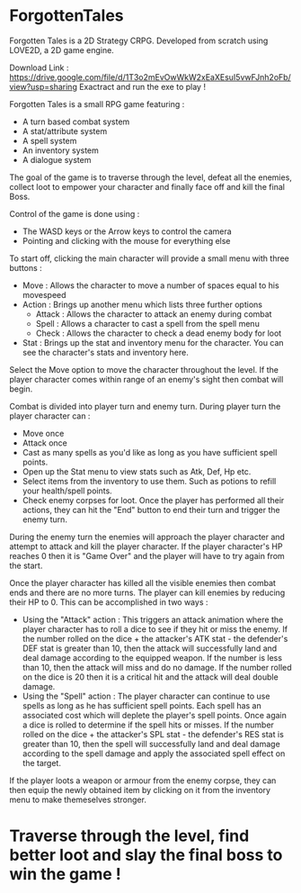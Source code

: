 # ForgottenTales
Forgotten Tales is a 2D Strategy CRPG. Developed from scratch using LOVE2D, a 2D game engine. 

Download Link : https://drive.google.com/file/d/1T3o2mEvOwWkW2xEaXEsuI5vwFJnh2oFb/view?usp=sharing
Exactract and run the exe to play !

Forgotten Tales is a small RPG game featuring :

 - A turn based combat system
 - A stat/attribute system 
 - A spell system
 - An inventory system
 - A dialogue system

The goal of the game is to traverse through the level, defeat all the enemies, collect loot to empower your character and finally face off and kill the final Boss. 

Control of the game is done using :
 - The WASD keys or the Arrow keys to control the camera
 - Pointing and clicking with the mouse for everything else

To start off, clicking the main character will provide a small menu with three buttons :
 - Move : Allows the character to move a number of spaces equal to his movespeed
 - Action : Brings up another menu which lists three further options 
     - Attack : Allows the character to attack an enemy during combat
     - Spell : Allows a character to cast a spell from the spell menu
     - Check : Allows the character to check a dead enemy body for loot
 - Stat : Brings up the stat and inventory menu for the character. You can see the character's stats and inventory here. 

Select the Move option to move the character throughout the level. 
If the player character comes within range of an enemy's sight then combat will begin. 

Combat is divided into player turn and enemy turn. 
During player turn the player character can :
 - Move once
 - Attack once
 - Cast as many spells as you'd like as long as you have sufficient spell points.
 - Open up the Stat menu to view stats such as Atk, Def, Hp etc. 
 - Select items from the inventory to use them. Such as potions to refill your health/spell points.
 - Check enemy corpses for loot.
Once the player has performed all their actions, they can hit the "End" button to end their turn and trigger the enemy turn. 

During the enemy turn the enemies will approach the player character and attempt to attack and kill the player character.
If the player character's HP reaches 0 then it is "Game Over" and the player will have to try again from the start. 

Once the player character has killed all the visible enemies then combat ends and there are no more turns. 
The player can kill enemies by reducing their HP to 0. 
This can be accomplished in two ways : 
 - Using the "Attack" action : This triggers an attack animation where the player character has to roll a dice to see if they hit or miss the enemy. If the number rolled on the dice + the attacker's ATK stat - the defender's DEF stat is greater than 10, then the attack will successfully land and deal damage according to the equipped weapon. If the number is less than 10, then the attack will miss and do no damage. If the number rolled on the dice is 20 then it is a critical hit and the attack will deal double damage. 
 - Using the "Spell" action : The player character can continue to use spells as long as he has sufficient spell points. Each spell has an associated cost which will deplete the player's spell points. Once again a dice is rolled to determine if the spell hits or misses. If the number rolled on the dice + the attacker's SPL stat - the defender's RES stat is greater than 10, then the spell will successfully land and deal damage according to the spell damage and apply the associated spell effect on the target. 

If the player loots a weapon or armour from the enemy corpse, they can then equip the newly obtained item by clicking on it from the inventory menu to make themeselves stronger. 

# Traverse through the level, find better loot and slay the final boss to win the game !


